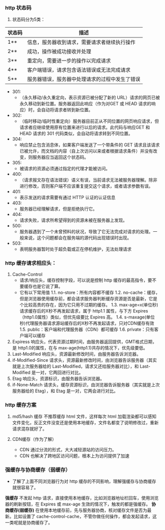 ### http 状态码

1. 状态码分为5类：

状态码 | 描述
----- | -----
1** | 信息，服务器收到请求，需要请求者继续执行操作
2** | 成功，操作被成功接收并处理
3** | 重定向，需要进一步的操作以完成请求
4** | 客户端错误，请求包含语法错误或无法完成请求
5** | 服务器错误，服务器中处理请求的过程中发生了错误

- 301:
    - （永久移动/永久重定向，表示资源已被分配了新的 URL）请求的网页已被永久移动到新位置。服务器返回此响应（作为对GET 或 HEAD 请求的响应）时，会自动将请求者转到新位置。
- 302:
    - （临时移动/临时性重定向）服务器目前正从不同位置的网页响应请求，但请求者应继续使用原有位置来进行以后的请求。此代码与响应GET 和 HEAD 请求的 301 代码类似，会自动将请求转到不同位置。
- 304:
    - 响应禁止包含消息体，如果客户端发送了一个带条件的 GET 请求且该请求已被允许，而文档的内容（自上次访问以来或者根据请求条件）并没有改变，则服务器应当返回这个状态码。
- 305:
    - 被请求的资源必须通过指定的代理才能被访问。
- 400:
    - （请求报文存在语法错误）语义有误，当前请求无法被服务器理解。除非进行修改，否则客户端不应该重复提交这个请求，或者请求参数有误。
- 401:
    - 表示发送的请求需要有通过 HTTP 认证的认证信息
- 403:
    - 服务器已经理解请求，但是拒绝执行它。
- 404:
    - 请求失败，请求所希望得到的资源未被在服务器上发现。
- 500:
    - 服务器遇到了一个未曾预料的状况，导致了它无法完成对请求的处理。一般来说，这个问题都会在服务端的源代码出现错误时出现。
- 503:
    - 表明服务器暂时处于超负载或正在停机维护，无法处理请求

### http 缓存请求相应头：
1. Cache-Control
    - 请求/响应头，缓存控制字段，可以说是控制 http 缓存的最高指令，要不要缓存也是它说了算。
    - 它有以下常用值
        1.1. no-store：所有内容都不缓存
        1.2. no-cache：缓存，但是浏览器使用缓存前，都会请求服务器判断缓存资源是否是最新，它是个比较高贵的存在，因为它只用不过期的缓存。
        1.3. max-age=x(单位秒)请求缓存后的X秒不再发起请求，属于 http1.1 属性，与下方 Expires（http1.0属性）类似，但优先级要比 Expires 高。
        1.4. s-maxage(单位秒)代理服务器请求源站缓存后的X秒不再发起请求，只对CDN缓存有效
        1.5. public：客户端和代理服务器（CDN）都可缓存
        1.6. private：只有客户端可以缓存
2. Expiress 响应头，代表资源过期时间，由服务器返回提供，GMT格式日期，是 http1.0的属性，在与 max-age(http1.1)共存的情况下，优先级要低。
3. Last-Modified 响应头，资源最新修改时间，由服务器告诉浏览器。
4. if-Modified-Since 请求头，资源最新修改时间，由浏览器告诉服务器（其实就是上次服务器给的 Last-Modified，请求又还给服务器对比），和 Last-Modified 是一对，它两回进行对比。
5. Etag 响应头，资源标识，由服务器告诉浏览器。
6. if-None-Match 请求头，缓存资源标识，由浏览器告诉服务器（其实就是上次服务器给的 Etag），和 Etag 是一对，它两会进行对比。

### http 缓存方案
1. md5/hash 缓存
    不推荐缓存 html 文件，这样每次 html 加载渲染都可以感知文件变化，反正文件没变还是使用本地缓存，文件名都变了说明修改过，重新请求混存就好了。

2. CDN缓存（作为了解）
    - CDN 通过分流的形式，大大减轻源站的访问压力。
    - CDN 也解决了跨地区访问问题，根本上为访问提供了加速

### 强缓存与协商缓存（弱缓存）
- 了解了上面不同浏览器行为对 http 缓存的不同影响，理解强缓存与协商缓存就很容易了。

**强缓存**
    不发起 http 请求，直接使用本地缓存，比如浏览器地址栏回车，使用浏览器的刷新按钮，在 Expires 或 max-age 生效的情况下，触发的都是强缓存。
**协商缓存(弱缓存)**
    在使用本地缓存前，先与服务器协商，核对缓存文件是否为最新。比如设置了 cache-control-cache，不管你做任何操作，都会发起请求，这一类呢就是协商缓存了。